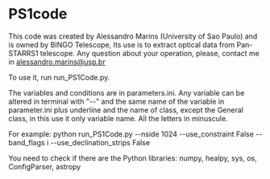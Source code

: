 # PS1code

This code was created by Alessandro Marins (University of Sao Paulo) and is owned by BINGO Telescope,
Its use is to extract optical data from Pan-STARRS1 telescope.
Any question about your operation, please, contact me in alessandro.marins@usp.br

To use it, run run_PS1Code.py.

The variables and conditions are in parameters.ini.
Any variable can be altered in terminal with "--" and the same name of the variable in parameter.ini plus underline and the name of class, except the General class, in this use it only variable name.
All the letters in minuscule.

For example:
python run_PS1Code.py --nside 1024 --use_constraint False --band_flags i --use_declination_strips False

You need to check if there are the Python libraries: numpy, healpy, sys, os, ConfigParser, astropy
